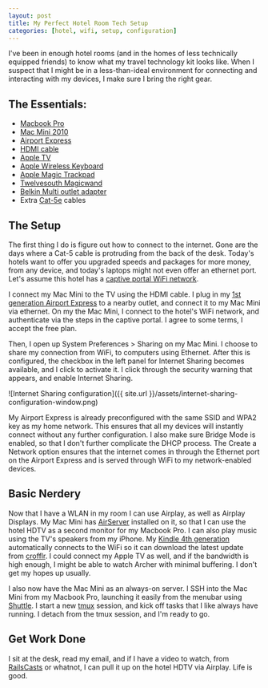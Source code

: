 ```yaml
---
layout: post
title: My Perfect Hotel Room Tech Setup
categories: [hotel, wifi, setup, configuration]
---
```


I've been in enough hotel rooms (and in the homes of less technically equipped friends) to know what my travel technology kit looks like. When I suspect that I might be in a less-than-ideal environment for connecting and interacting with my devices, I make sure I bring the right gear.

## The Essentials:

+ [Macbook Pro](http://www.amazon.com/gp/product/B0074703CM/ref=as_li_ss_tl?ie=UTF8&camp=1789&creative=390957&creativeASIN=B0074703CM&linkCode=as2&tag=kesmonipablo-20)
+ [Mac Mini 2010](http://www.amazon.com/gp/product/B0013FK9U2/ref=as_li_ss_tl?ie=UTF8&camp=1789&creative=390957&creativeASIN=B0013FK9U2&linkCode=as2&tag=kesmonipablo-20)
+ [Airport Express](http://www.amazon.com/gp/product/B0015YJOK2/ref=as_li_ss_tl?ie=UTF8&camp=1789&creative=390957&creativeASIN=B0015YJOK2&linkCode=as2&tag=kesmonipablo-20)
+ [HDMI cable](http://www.amazon.com/HDMI-Cables-Video-Interconnects-Accessories/b?ie=UTF8&node=202505011)
+ [Apple TV](http://www.amazon.com/gp/product/B007I5JT4S/ref=as_li_ss_tl?ie=UTF8&camp=1789&creative=390957&creativeASIN=B007I5JT4S&linkCode=as2&tag=kesmonipablo-20)
+ [Apple Wireless Keyboard](http://www.amazon.com/gp/product/B002TMRZOQ/ref=as_li_ss_tl?ie=UTF8&camp=1789&creative=390957&creativeASIN=B002TMRZOQ&linkCode=as2&tag=kesmonipablo-20)
+ [Apple Magic Trackpad](http://www.amazon.com/gp/product/B003XIJ3MW/ref=as_li_ss_tl?ie=UTF8&camp=1789&creative=390957&creativeASIN=B003XIJ3MW&linkCode=as2&tag=kesmonipablo-20)
+ [Twelvesouth Magicwand](http://www.amazon.com/gp/product/B004L9M0AO/ref=as_li_ss_tl?ie=UTF8&camp=1789&creative=390957&creativeASIN=B004L9M0AO&linkCode=as2&tag=kesmonipablo-20)
+ [Belkin Multi outlet adapter](http://www.amazon.com/gp/product/B0015DYMVO/ref=as_li_ss_tl?ie=UTF8&camp=1789&creative=390957&creativeASIN=B0015DYMVO&linkCode=as2&tag=kesmonipablo-20)
+ Extra [Cat-5e](http://www.amazon.com/gp/product/B001W28L2Y/ref=as_li_ss_tl?ie=UTF8&camp=1789&creative=390957&creativeASIN=B001W28L2Y&linkCode=as2&tag=kesmonipablo-20) cables

## The Setup

The first thing I do is figure out how to connect to the internet. Gone are the days where a Cat-5 cable is protruding from the back of the desk. Today's hotels want to offer you upgraded speeds and packages for more money, from any device, and today's laptops might not even offer an ethernet port. Let's assume this hotel has a [captive portal WiFi network](http://en.wikipedia.org/wiki/Captive_portal).

I connect my Mac Mini to the TV using the HDMI cable. I plug in my [1st generation Airport Express](http://www.amazon.com/gp/product/B0015YJOK2/ref=as_li_ss_tl?ie=UTF8&camp=1789&creative=390957&creativeASIN=B0015YJOK2&linkCode=as2&tag=kesmonipablo-20) to a nearby outlet, and connect it to my Mac Mini via ethernet. On my the Mac Mini, I connect to the hotel's WiFi network, and authenticate via the steps in the captive portal. I agree to some terms, I accept the free plan.

Then, I open up System Preferences > Sharing on my Mac Mini. I choose to share my connection from WiFi, to computers using Ethernet. After this is configured, the checkbox in the left panel for Internet Sharing becomes available, and I click to activate it. I click through the security warning that appears, and enable Internet Sharing.

![Internet Sharing configuration]({{ site.url }}/assets/internet-sharing-configuration-window.png)

My Airport Express is already preconfigured with the same SSID and WPA2 key as my home network. This ensures that all my devices will instantly connect without any further configuration. I also make sure Bridge Mode is enabled, so that I don't further complicate the DHCP process. The Create a Network option ensures that the internet comes in through the Ethernet port on the Airport Express and is served through WiFi to my network-enabled devices.

## Basic Nerdery

Now that I have a WLAN in my room I can use Airplay, as well as Airplay Displays. My Mac Mini has [AirServer](http://www.airserver.com/) installed on it, so that I can use the hotel HDTV as a second monitor for my Macbook Pro. I can also play music using the TV's speakers from my iPhone. My [Kindle 4th generation](http://www.amazon.com/gp/product/B007HCCNJU/ref=as_li_ss_tl?ie=UTF8&camp=1789&creative=390957&creativeASIN=B007HCCNJU&linkCode=as2&tag=kesmonipablo-20) automatically connects to the WiFi so it can download the latest update from [crofflr](http://www.crofflr.com/). I could connect my Apple TV as well, and if the bandwidth is high enough, I might be able to watch Archer with minimal buffering. I don't get my hopes up usually.

I also now have the Mac Mini as an always-on server. I SSH into the Mac Mini from my Macbook Pro, launching it easily from the menubar using [Shuttle](https://github.com/fitztrev/shuttle). I start a new [tmux](http://tmux.sourceforge.net/) session, and kick off tasks that I like always have running. I detach from the tmux session, and I'm ready to go.

## Get Work Done

I sit at the desk, read my email, and if I have a video to watch, from [RailsCasts](http://railscasts.com/) or whatnot, I can pull it up on the hotel HDTV via Airplay. Life is good.
